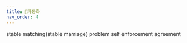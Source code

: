 ```yaml
---
title: 자동화
nav_order: 4
---
```


stable matching(stable marriage) problem
self enforcement agreement